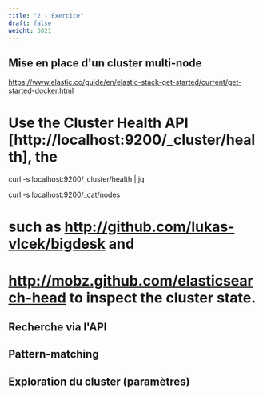 ```yaml
---
title: "2 - Exercice"
draft: false
weight: 3021
---
```


## Mise en place d'un cluster multi-node

https://www.elastic.co/guide/en/elastic-stack-get-started/current/get-started-docker.html

# Use the Cluster Health API [http://localhost:9200/_cluster/health], the

curl -s localhost:9200/\_cluster/health | jq

<!-- # Node Info API [http://localhost:9200/_cluster/nodes] or GUI tools -->
<!-- curl -s localhost:9200/_nodes | jq -->
<!-- https://www.elastic.co/guide/en/elasticsearch/reference/current/cluster.html -->
<!-- https://www.elastic.co/guide/en/elasticsearch/reference/current/indices.html -->
<!-- https://www.elastic.co/guide/en/elasticsearch/reference/current/indices-stats.html -->
<!-- https://www.elastic.co/guide/en/elasticsearch/reference/current/search.html -->

curl -s localhost:9200/\_cat/nodes

# such as <http://github.com/lukas-vlcek/bigdesk> and

# <http://mobz.github.com/elasticsearch-head> to inspect the cluster state.

## Recherche via l'API

## Pattern-matching

## Exploration du cluster (paramètres)

<!-- https://blog.miguelgrinberg.com/post/the-flask-mega-tutorial-part-xvi-full-text-search -->
